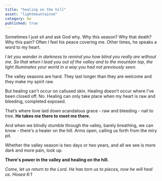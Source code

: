 ```yaml
---
title: "healing on the hill"
asset: "lightmountainsm" 
category: be
published: true
---
```


Sometimes I just sit and ask God why. Why this season? Why that death? Why this pain? Often I feel his peace covering me. Other times, he speaks a word to my heart.

_I let you wander in darkness to remind you how blind you really are without me. So that when I lead you out of the valley and to the mountain top, the light illuminates your world in a way you had not previously seen._

The valley seasons are hard. They last longer than they are welcome and they make my spirit raw.

But healing can't occur on callused skin. Healing doesn’t occur where I've been closed off. No. Healing can only take place when my heart is raw and bleeding, completed exposed.

That’s where love laid down scandalous grace - raw and bleeding - nail to tree. **He takes me there to meet me there.**

And when we blindly stumble through the valley, barely breathing, we can know - there's a healer on the hill. Arms open, calling us forth from the miry pit.

Whether the valley season is two days or two years, and all we see is more dark and more pain, look up.

**There's power in the valley and healing on the hill.**


_Come, let us return to the Lord. He has torn us to pieces, now he will heal us. Hosea 6:1_
